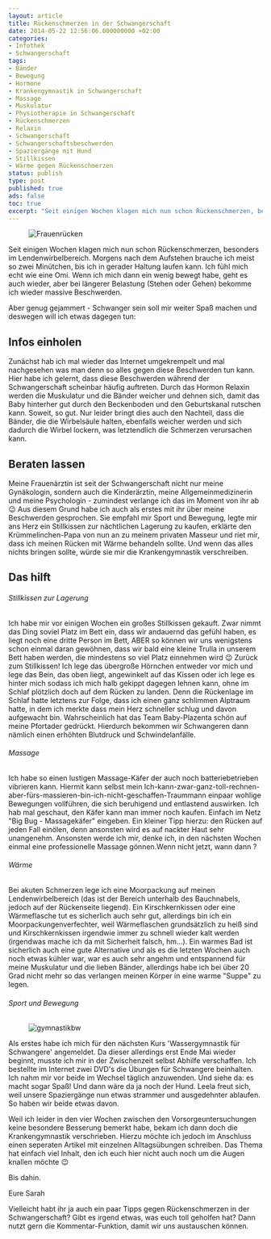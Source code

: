 ```yaml
---
layout: article
title: Rückenschmerzen in der Schwangerschaft
date: 2014-05-22 12:56:06.000000000 +02:00
categories:
- Infothek
- Schwangerschaft
tags:
- Bänder
- Bewegung
- Hormone
- Krankengymnastik in Schwangerschaft
- Massage
- Muskulatur
- Physiotherapie in Schwangerschaft
- Rückenschmerzen
- Relaxin
- Schwangerschaft
- Schwangerschaftsbeschwerden
- Spaziergänge mit Hund
- Stillkissen
- Wärme gegen Rückenschmerzen
status: publish
type: post
published: true
ads: false
toc: true
excerpt: "Seit einigen Wochen klagen mich nun schon Rückenschmerzen, besonders im Lendenwirbelbereich. Morgens nach dem Aufstehen brauche ich meist so zwei Minütchen, bis ich in gerader Haltung laufen kann. Ich fühl mich echt wie eine Omi. Wenn ich mich dann ein wenig bewegt habe, geht es auch wieder, aber bei längerer Belastung (Stehen oder Gehen) bekomme ich wieder massive Beschwerden."
---
```

<figure>
	<img src="{{ site.url }}/images/body-143798_640.jpg" alt="Frauenrücken" />
</figure>

Seit einigen Wochen klagen mich nun schon Rückenschmerzen, besonders im Lendenwirbelbereich. Morgens nach dem Aufstehen brauche ich meist so zwei Minütchen, bis ich in gerader Haltung laufen kann. Ich fühl mich echt wie eine Omi. Wenn ich mich dann ein wenig bewegt habe, geht es auch wieder, aber bei längerer Belastung (Stehen oder Gehen) bekomme ich wieder massive Beschwerden.

Aber genug gejammert - Schwanger sein soll mir weiter Spaß machen und deswegen will ich etwas dagegen tun:

## Infos einholen

Zunächst hab ich mal wieder das Internet umgekrempelt und mal nachgesehen was man denn so alles gegen diese Beschwerden tun kann. Hier habe ich gelernt, dass diese Beschwerden während der Schwangerschaft scheinbar häufig auftreten.
Durch das Hormon Relaxin werden die Muskulatur und die Bänder weicher und dehnen sich, damit das Baby hinterher gut durch den Beckenboden und den Geburtskanal rutschen kann.
Soweit, so gut. Nur leider bringt dies auch den Nachteil, dass die Bänder, die die Wirbelsäule halten, ebenfalls weicher werden und sich dadurch die Wirbel lockern, was letztendlich die Schmerzen verursachen kann.

## Beraten lassen

Meine Frauenärztin ist seit der Schwangerschaft nicht nur meine Gynäkologin, sondern auch die Kinderärztin, meine Allgemeinmedizinerin und meine Psychologin - zumindest verlange ich das im Moment von ihr ab :wink:
Aus diesem Grund habe ich auch als erstes mit ihr über meine Beschwerden gesprochen. Sie empfahl mir Sport und Bewegung, legte mir ans Herz ein Stillkissen zur nächtlichen Lagerung zu kaufen, erklärte den Krümmelinchen-Papa von nun an zu meinem privaten Masseur und riet mir, dass ich meinen Rücken mit Wärme behandeln sollte. Und wenn das alles nichts bringen sollte, würde sie mir die Krankengymnastik verschreiben.

## Das hilft

###### Stillkissen zur Lagerung
Ich habe mir vor einigen Wochen ein großes Stillkissen gekauft. Zwar nimmt das Ding soviel Platz im Bett ein, dass wir andauernd das gefühl haben, es liegt noch eine dritte Person im Bett, ABER so können wir uns wenigstens schon einmal daran gewöhnen, dass wir bald eine kleine Trulla in unserem Bett haben werden, die mindestens so viel Platz einnehmen wird :wink:
Zurück zum Stillkissen! Ich lege das übergroße Hörnchen entweder vor mich und lege das Bein, das oben liegt, angewinkelt auf das Kissen oder ich lege es hinter mich sodass ich mich halb gekippt dagegen lehnen kann, ohne im Schlaf plötzlich doch auf dem Rücken zu landen. Denn die Rückenlage im Schlaf hatte letztens zur Folge, dass ich einen ganz schlimmen Alptraum hatte, in dem ich merkte dass mein Herz schneller schlug und davon aufgewacht bin. Wahrscheinlich hat das Team Baby-Plazenta schön auf meine Pfortader gedrückt. Hierdurch bekommen wir Schwangeren dann nämlich einen erhöhten Blutdruck und Schwindelanfälle.

###### Massage
Ich habe so einen lustigen Massage-Käfer der auch noch batteriebetrieben vibrieren kann. Hiermit kann selbst mein Ich-kann-zwar-ganz-toll-rechnen-aber-fürs-massieren-bin-ich-nicht-geschaffen-Traummann einpaar wohlige Bewegungen vollführen, die sich beruhigend und entlastend auswirken. Ich hab mal geschaut, den Käfer kann man immer noch kaufen. Einfach im Netz "Big Bug - Massagekäfer" eingeben. Ein kleiner Tipp hierzu: den Rücken auf jeden Fall einölen, denn ansonsten wird es auf nackter Haut sehr unangenehm.
Ansonsten werde ich mir, denke ich, in den nächsten Wochen einmal eine professionelle Massage gönnen.Wenn nicht jetzt, wann dann ?

###### Wärme
Bei akuten Schmerzen lege ich eine Moorpackung auf meinen Lendenwirbelbereich (das ist der Bereich unterhalb des Bauchnabels, jedoch auf der Rückenseite liegend). Ein Kirschkernkissen oder eine Wärmeflasche tut es sicherlich auch sehr gut, allerdings bin ich ein Moorpackungenverfechter, weil Wärmeflaschen grundsätzlich zu heiß sind und Kirschkernkissen irgendwie immer zu schnell wieder kalt werden (irgendwas mache ich da mit Sicherheit falsch, hm...).
Ein warmes Bad ist sicherlich auch eine gute Alternative und als es die letzten Wochen auch noch etwas kühler war, war es auch sehr angehm und entspannend für meine Muskulatur und die lieben Bänder, allerdings habe ich bei über 20 Grad nicht mehr so das verlangen meinen Körper in eine warme "Suppe" zu legen.

###### Sport und Bewegung

<figure>
	<img src="{{ site.url }}/images/gymnastikbw.jpg" alt="gymnastikbw" />
</figure>

Als erstes habe ich mich für den nächsten Kurs 'Wassergymnastik für Schwangere' angemeldet. Da dieser allerdings erst Ende Mai wieder beginnt, musste ich mir in der Zwischenzeit selbst Abhilfe verschaffen. Ich bestellte im Internet zwei DVD's die Übungen für Schwangere beinhalten. Ich nahm mir vor beide im Wechsel täglich anzuwenden. Und siehe da: es macht sogar Spaß!
Und dann wäre da ja noch der Hund. Leela freut sich, weil unsere Spaziergänge nun etwas strammer und ausgedehnter ablaufen. So haben wir beide etwas davon.

Weil ich leider in den vier Wochen zwischen den Vorsorgeuntersuchungen keine besondere Besserung bemerkt habe, bekam ich dann doch die Krankengymnastik verschrieben. Hierzu möchte ich jedoch im Anschluss einen seperaten Artikel mit einzelnen Alltagsübungen schreiben. Das Thema hat einfach viel Inhalt, den ich euch hier nicht auch noch um die Augen knallen möchte :wink:



Bis dahin.

Eure Sarah



Vielleicht habt ihr ja auch ein paar Tipps gegen Rückenschmerzen in der Schwangerschaft? Gibt es irgend etwas, was euch toll geholfen hat? Dann nutzt gern die Kommentar-Funktion, damit wir uns austauschen können.



